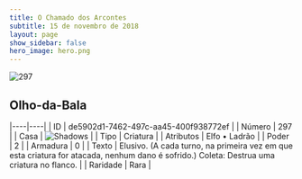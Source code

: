 ```yaml
---
title: O Chamado dos Arcontes
subtitle: 15 de novembro de 2018
layout: page
show_sidebar: false
hero_image: hero.png
---
```


![297](https://cdn.keyforgegame.com/media/card_front/pt/341_297_G45G2JGWP362_pt.png)

## Olho-da-Bala

|----|----|
| ID | de5902d1-7462-497c-aa45-400f938772ef |
| Número | 297 |
| Casa | ![Shadows](https://archonarcana.com/images/thumb/e/ee/Shadows.png/22px-Shadows.png "Sombras") |
| Tipo | Criatura |
| Atributos | Elfo • Ladrão |
| Poder | 2 |
| Armadura | 0 |
| Texto | Elusivo. (A cada turno, na primeira vez em que esta criatura for atacada, nenhum dano é sofrido.) Coleta: Destrua uma criatura no flanco. |
| Raridade | Rara |
